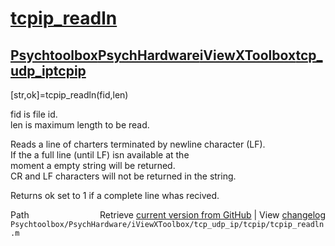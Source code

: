 # [tcpip_readln](tcpip_readln)
## [Psychtoolbox](Psychtoolbox)[PsychHardware](PsychHardware)[iViewXToolbox](iViewXToolbox)[tcp_udp_ip](tcp_udp_ip)[tcpip](tcpip)

[str,ok]=tcpip\_readln(fid,len)  
  
fid   is file id.  
len   is maximum length to be read.  
  
Reads a line of charters terminated by newline character (LF).  
If the a full line (until LF) isn available at the  
moment a empty string will be returned.  
CR and LF characters will not be returned in the string.  
  
Returns ok set to 1 if a complete line whas recived.  
  




<div class="code_header" style="text-align:right;">
  <span style="float:left;">Path&nbsp;&nbsp;</span> <span class="counter">Retrieve <a href=
  "https://raw.github.com/Psychtoolbox-3/Psychtoolbox-3/beta/Psychtoolbox/PsychHardware/iViewXToolbox/tcp_udp_ip/tcpip/tcpip_readln.m">current version from GitHub</a> | View <a href=
  "https://github.com/Psychtoolbox-3/Psychtoolbox-3/commits/beta/Psychtoolbox/PsychHardware/iViewXToolbox/tcp_udp_ip/tcpip/tcpip_readln.m">changelog</a></span>
</div>
<div class="code">
  <code>Psychtoolbox/PsychHardware/iViewXToolbox/tcp_udp_ip/tcpip/tcpip_readln.m</code>
</div>

